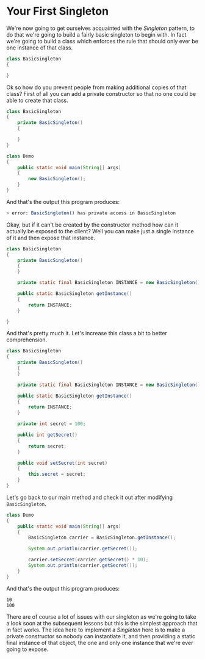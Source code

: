 # Your First Singleton

We're now going to get ourselves acquainted with the _Singleton_ pattern, to do that we're going to build a fairly basic singleton to begin with. In fact we're going to build a class which enforces the rule that should only ever be one instance of that class.

```java
class BasicSingleton
{

}
```

Ok so how do you prevent people from making additional copies of that class? First of all you can add a private constructor so that no one could be able to create that class.

```java
class BasicSingleton
{
    private BasicSingleton()
    {

    }
}

class Demo
{
    public static void main(String[] args)
    {
        new BasicSingleton();
    }
}
```

And that's the output this program produces:

```bash
> error: BasicSingleton() has private access in BasicSingleton
```

Okay, but if it can't be created by the constructor method how can it actually be exposed to the client? Well you can make just a single instance of it and then expose that instance.

```java
class BasicSingleton
{
    private BasicSingleton()
    {
    }

    private static final BasicSingleton INSTANCE = new BasicSingleton();

    public static BasicSingleton getInstance()
    {
        return INSTANCE;
    }

}
```

And that's pretty much it. Let's increase this class a bit to better comprehension.

```java
class BasicSingleton
{
    private BasicSingleton()
    {
    }

    private static final BasicSingleton INSTANCE = new BasicSingleton();

    public static BasicSingleton getInstance()
    {
        return INSTANCE;
    }

    private int secret = 100;

    public int getSecret()
    {
        return secret;
    }

    public void setSecret(int secret)
    {
        this.secret = secret;
    }
}
```

Let's go back to our main method and check it out after modifying `BasicSingleton`.

```java
class Demo
{
    public static void main(String[] args)
    {
        BasicSingleton carrier = BasicSingleton.getInstance();

        System.out.println(carrier.getSecret());

        carrier.setSecret(carrier.getSecret() * 10);
        System.out.println(carrier.getSecret());
    }
}
```

And that's the output this program produces:

```bash
10
100
```

There are of course a lot of issues with our singleton as we're going to take a look soon at the subsequent lessons but this is the simplest approach that in fact works. The idea here to implement a _Singleton_ here is to make a private constructor so nobody can instantiate it, and then providing a static final instance of that object, the one and only one instance that we're ever going to expose.
